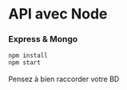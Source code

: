 # API avec Node 
### Express & Mongo

`npm install`
<br/> `npm start`
<br/><br/> Pensez à bien raccorder votre BD
